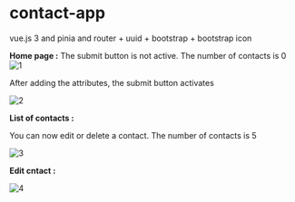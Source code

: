 # contact-app
 vue.js 3 and pinia and router + uuid + bootstrap + bootstrap icon

**Home page :**
The submit button is not active.
The number of contacts is 0
![1](https://github.com/IbtissamNoukta/contact-app/assets/78157509/5e509bbc-1562-49fb-9a44-f2c40891eb88)

After adding the attributes, the submit button activates

![2](https://github.com/IbtissamNoukta/contact-app/assets/78157509/232ce61a-02f4-4b83-aa99-893071a0b156)

**List of contacts :**

You can now edit or delete a contact.
The number of contacts is 5

![3](https://github.com/IbtissamNoukta/contact-app/assets/78157509/4916d01c-bcd2-4fc8-8115-983cdaa0a297)

**Edit cntact :**

![4](https://github.com/IbtissamNoukta/contact-app/assets/78157509/d44a2640-d985-4b9f-8972-a566ef13f506)
